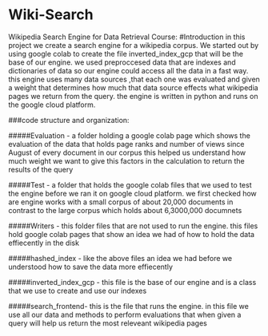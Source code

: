 # Wiki-Search
Wikipedia Search Engine for Data Retrieval Course:
#Introduction
in this project we create a search engine for a wikipedia corpus. We started out by using google colab to create the file inverted_index_gcp that will be the base of our engine.
we used preproccesed data that are indexes and dictionaries of data so our engine could access all the data in a fast way. this engine uses many data sources ,that each one
was evaluated and given a weight that determines how much that data source effects what wikipedia pages we return from the query. the engine is written in python and runs on the
google cloud platform.

###code structure and organization:

#####Evaluation - a folder holding a google colab page which shows the evaluation of the data that holds page ranks and number of views since August of every document in our corpus
             this helped us understand how much weight we want to give this factors in the calculation to return the results of the query

#####Test - a folder that holds the google colab files that we used to test the engine before we ran it on google cloud platform. we first checked how are engine works with a small
       corpus of about 20,000 documents in contrast to the large corpus which holds about 6,3000,000 documnets

#####Writers - this folder files that are not used to run the engine. this files hold google colab pages that show an idea we had of how to hold the data effiecently in the disk

#####hashed_index - like the above files an idea we had before we understood how to save the data more effiecently

#####inverted_index_gcp - this file is the base of our engine and is a class that we use to create and use our indexes

#####search_frontend- this is the file that runs the engine. in this file we use all our data and methods to perform evaluations that when given a query will help us return the
                 most releveant wikipedia pages

